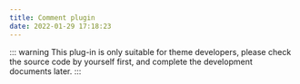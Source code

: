 ```yaml
---
title: Comment plugin
date: 2022-01-29 17:18:23
---
```


::: warning
This plug-in is only suitable for theme developers, please check the source code by yourself first, and complete the development documents later.
:::